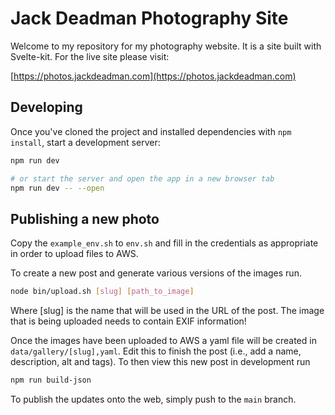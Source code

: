 # Jack Deadman Photography Site

Welcome to my repository for my photography website. It is a site built with Svelte-kit. For the live site please visit:


[https://photos.jackdeadman.com](https://photos.jackdeadman.com)



## Developing

Once you've cloned the project and installed dependencies with `npm install`, start a development server:

```bash
npm run dev

# or start the server and open the app in a new browser tab
npm run dev -- --open
```


## Publishing a new photo

Copy the `example_env.sh` to `env.sh` and fill in the credentials as appropriate in order to upload files to AWS.

To create a new post and generate various versions of the images run.

```bash
node bin/upload.sh [slug] [path_to_image]
```

Where [slug] is the name that will be used in the URL of the post. The image that is being uploaded needs to contain EXIF information!

Once the images have been uploaded to AWS a yaml file will be created in `data/gallery/[slug],yaml`. Edit this to finish the post (i.e., add a name, description, alt and tags). To then view this new post in development run

```bash
npm run build-json
```

To publish the updates onto the web, simply push to the `main` branch.
